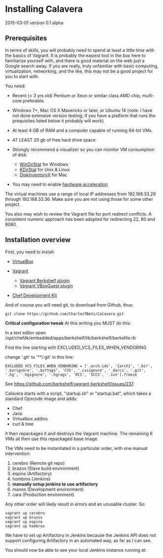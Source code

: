 Installing Calavera
==
2015-03-01  version 0.1 alpha

Prerequisites
--
In terms of skills, you will probably need to spend at least a little time with the basics of Vagrant. It is probably the easiest tool in the box here to familiarize yourself with, and there is good material on the web just a Google search away. If you are really, truly unfamiliar with basic computing, virtualization, networking, and the like, this may not be a good project for you to start with.


You need:

* Recent (< 3 yrs old) Pentium or Xeon or similar class AMD chip, multi-core preferable.

* Windows 7+, Mac OS X Mavericks or later, or Ubuntu 14 (note: I have not done extensive version testing; if you have a platform that runs the prequisites listed below it probably will work)

* At least 4 GB of RAM and a computer capable of running 64-bit VMs

* AT LEAST 20 gb of free hard drive space
* Strongly recommend a visualizer so you can monitor VM consumption of disk:
  * [WinDirStat](https://windirstat.info/) for Windows
  * [KDirStat](http://kdirstat.sourceforge.net/) for Unix & Linux
  * [DiskInventoryX](http://www.derlien.com/) for Mac

* You may need to enable [hardware acceleration](http://www.sysprobs.com/disable-enable-virtualization-technology-bios)

The virtual machines use a range of local IP addresses from 192.168.33.29 through 192.168.33.36. Make sure you are not using those for some other project.

You also may wish to review the Vagrant file for port redirect conflicts. A consistent numeric approach has been adopted for redirecting 22, 80 and 8080.

Installation overview
--

First, you need to install:

* [VirtualBox](https://www.virtualbox.org/)

* [Vagrant](http://www.vagrantup.com/downloads.html)
  * [Vagrant Berkshelf plugin](https://github.com/berkshelf/vagrant-berkshelf)
  * [Vagrant VBoxGuest plugin](https://github.com/dotless-de/vagrant-vbguest)
* [Chef Development Kit](https://downloads.chef.io/chef-dk/)

And of course you will need git, to download from Github, thus:

    git clone https://github.com/CharlesTBetz/Calavera.git

**Critical configuration tweak**
At this writing you MUST do this:

In a text editor open /opt/chefdk/embedded/apps/berkshelf/lib/berkshelf/berksfile.rb

Find the line starting with EXCLUDED_VCS_FILES_WHEN_VENDORING

change '.git' to '**/.git' in this line:

````
EXCLUDED_VCS_FILES_WHEN_VENDORING = ['.arch-ids', '{arch}', '.bzr', '.bzrignore', '.bzrtags', 'CVS', '.cvsignore', '_darcs', '.git', '.hg', '.hgignore', '.hgrags', 'RCS', 'SCCS', '.svn'].freeze  
````

See https://github.com/berkshelf/vagrant-berkshelf/issues/237.

Calavera starts with a script, "startup.sh" or "startup.bat", which takes a standard Opscode image and adds:

* Chef
* Java
* Virtualbox addins
* curl & tree

It then repackages it and destroys the Vagrant machine. The remaining 6 VMs all then use this repackaged base image.

The VMs need to be instantiated in a particular order, with one manual intervention:

1. cerebro (Remote git repo)
1. brazos (Slave build environment)
1. espina (Artifactory)
1. hombros (Jenkins)
1. **manually setup jenkins to use artifactory**
1. manos (Development environment)
1. cara (Production environment)

Any other order will likely result in errors and an unusable cluster. So:

````
vagrant up cerebro
vagrant up brazos
vagrant up espina
vagrant up hombros
````

We have to set up Artifactory in Jenkins because the Jenkins API does not support configuring Artifactory in an automated way, as far as I can see.

You should now be able to see your local Jenkins instance running at:
